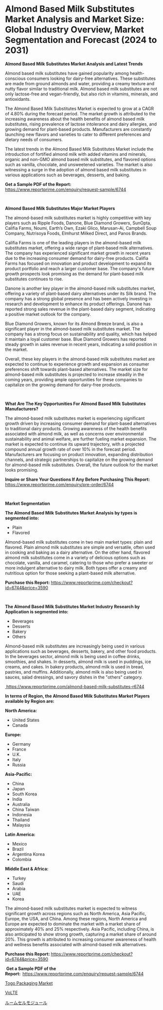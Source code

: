 <p><h1>Almond Based Milk Substitutes Market Analysis and Market Size: Global Industry Overview, Market Segmentation and Forecast (2024 to 2031)</h1></p><p><strong>Almond Based Milk Substitutes Market Analysis and Latest Trends</strong></p>
<p><p>Almond based milk substitutes have gained popularity among health-conscious consumers looking for dairy-free alternatives. These substitutes are made from ground almonds and water, providing a creamy texture and nutty flavor similar to traditional milk. Almond based milk substitutes are not only lactose-free and vegan-friendly, but also rich in vitamins, minerals, and antioxidants.</p><p>The Almond Based Milk Substitutes Market is expected to grow at a CAGR of 4.80% during the forecast period. The market growth is attributed to the increasing awareness about the health benefits of almond based milk substitutes, rising prevalence of lactose intolerance and dairy allergies, and growing demand for plant-based products. Manufacturers are constantly launching new flavors and varieties to cater to different preferences and dietary needs of consumers.</p><p>The latest trends in the Almond Based Milk Substitutes Market include the introduction of fortified almond milk with added vitamins and minerals, organic and non-GMO almond based milk substitutes, and flavored options such as vanilla, chocolate, and unsweetened varieties. The market is also witnessing a surge in the adoption of almond based milk substitutes in various applications such as beverages, desserts, and baking.</p></p>
<p><strong>Get a Sample PDF of the Report:&nbsp;</strong> <a href="https://www.reportprime.com/enquiry/request-sample/6744">https://www.reportprime.com/enquiry/request-sample/6744</a></p>
<p>&nbsp;</p>
<p><strong>Almond Based Milk Substitutes Major Market Players</strong></p>
<p><p>The almond-based milk substitutes market is highly competitive with key players such as Ripple Foods, Danone, Blue Diamond Growers, SunOpta, Califia Farms, Noumi, Earth’s Own, Ezaki Glico, Marusan-Ai, Campbell Soup Company, Nutrisoya Foods, Elmhurst Milked Direct, and Panos Brands.</p><p>Califia Farms is one of the leading players in the almond-based milk substitutes market, offering a wide range of plant-based milk alternatives. The company has experienced significant market growth in recent years due to the increasing consumer demand for dairy-free products. Califia Farms has focused on innovation and product development to expand its product portfolio and reach a larger customer base. The company's future growth prospects look promising as the demand for plant-based milk substitutes continues to rise.</p><p>Danone is another key player in the almond-based milk substitutes market, offering a variety of plant-based dairy alternatives under its Silk brand. The company has a strong global presence and has been actively investing in research and development to enhance its product offerings. Danone has reported strong sales revenue in the plant-based dairy segment, indicating a positive market outlook for the company.</p><p>Blue Diamond Growers, known for its Almond Breeze brand, is also a significant player in the almond-based milk substitutes market. The company has a strong focus on sustainability and quality, which has helped it maintain a loyal customer base. Blue Diamond Growers has reported steady growth in sales revenue in recent years, indicating a solid position in the market.</p><p>Overall, these key players in the almond-based milk substitutes market are expected to continue to experience growth and expansion as consumer preferences shift towards plant-based alternatives. The market size for almond-based milk substitutes is projected to increase steadily in the coming years, providing ample opportunities for these companies to capitalize on the growing demand for dairy-free products.</p></p>
<p>&nbsp;</p>
<p><strong>What Are The Key Opportunities For Almond Based Milk Substitutes Manufacturers?</strong></p>
<p><p>The almond-based milk substitutes market is experiencing significant growth driven by increasing consumer demand for plant-based alternatives to traditional dairy products. Growing awareness of the health benefits associated with almond milk, as well as concerns over environmental sustainability and animal welfare, are further fueling market expansion. The market is expected to continue its upward trajectory, with a projected compound annual growth rate of over 10% in the forecast period. Manufacturers are focusing on product innovation, expanding distribution channels, and strategic partnerships to capitalize on the growing demand for almond-based milk substitutes. Overall, the future outlook for the market looks promising.</p></p>
<p><strong>Inquire or Share Your Questions If Any Before Purchasing This Report:</strong> <a href="https://www.reportprime.com/enquiry/pre-order/6744">https://www.reportprime.com/enquiry/pre-order/6744</a></p>
<p>&nbsp;</p>
<p><strong>Market Segmentation</strong></p>
<p><strong>The Almond Based Milk Substitutes Market Analysis by types is segmented into:</strong></p>
<p><ul><li>Plain</li><li>Flavored</li></ul></p>
<p><p>Almond-based milk substitutes come in two main market types: plain and flavored. Plain almond milk substitutes are simple and versatile, often used in cooking and baking as a dairy alternative. On the other hand, flavored almond milk substitutes come in a variety of delicious options such as chocolate, vanilla, and caramel, catering to those who prefer a sweeter or more indulgent alternative to dairy milk. Both types offer a creamy and nutritious option for those seeking a plant-based milk alternative.</p></p>
<p><strong>Purchase this Report:&nbsp;</strong><a href="https://www.reportprime.com/checkout?id=6744&price=3590">https://www.reportprime.com/checkout?id=6744&price=3590</a></p>
<p>&nbsp;</p>
<p><strong>The Almond Based Milk Substitutes Market Industry Research by Application is segmented into:</strong></p>
<p><ul><li>Beverages</li><li>Desserts</li><li>Bakery</li><li>Others</li></ul></p>
<p><p>Almond-based milk substitutes are increasingly being used in various applications such as beverages, desserts, bakery, and other food products. In the beverages sector, almond milk is being used in coffee drinks, smoothies, and shakes. In desserts, almond milk is used in puddings, ice creams, and cakes. In bakery products, almond milk is used in bread, pastries, and muffins. Additionally, almond milk is also being used in sauces, salad dressings, and savory dishes in the "others" category.</p></p>
<p><a href="https://www.reportprime.com/almond-based-milk-substitutes-r6744">&nbsp;https://www.reportprime.com/almond-based-milk-substitutes-r6744</a></p>
<p><strong>In terms of Region, the Almond Based Milk Substitutes Market Players available by Region are:</strong></p>
<p>
    <p> <strong> North America: </strong>
        <ul>
            <li>United States</li>
            <li>Canada</li>
        </ul>
        </p> 
    <p> <strong> Europe: </strong>
        <ul>
            <li>Germany</li>
            <li>France</li>
            <li>U.K.</li>
            <li>Italy</li>
            <li>Russia</li>
        </ul>
        </p> 
    <p> <strong> Asia-Pacific: </strong>
        <ul>
            <li>China</li>
            <li>Japan</li>
            <li>South Korea</li>
            <li>India</li>
            <li>Australia</li>
            <li>China Taiwan</li>
            <li>Indonesia</li>
            <li>Thailand</li>
            <li>Malaysia</li>
        </ul>
        </p> 
    <p> <strong> Latin America: </strong>
        <ul>
            <li>Mexico</li>
            <li>Brazil</li>
            <li>Argentina Korea</li>
            <li>Colombia</li>
        </ul>
        </p> 
    <p> <strong> Middle East & Africa: </strong>
        <ul>
            <li>Turkey</li>
            <li>Saudi</li>
            <li>Arabia</li>
            <li>UAE</li>
            <li>Korea</li>
        </ul>
    </p>
    </p>
<p><p>The almond-based milk substitutes market is expected to witness significant growth across regions such as North America, Asia Pacific, Europe, the USA, and China. Among these regions, North America and Europe are expected to dominate the market with a market share of approximately 40% and 25% respectively. Asia Pacific, including China, is also anticipated to show strong growth, capturing a market share of around 20%. This growth is attributed to increasing consumer awareness of health and wellness benefits associated with almond-based milk alternatives.</p></p>
<p><strong>Purchase this Report: </strong><a href="https://www.reportprime.com/checkout?id=6744&price=3590">https://www.reportprime.com/checkout?id=6744&price=3590</a></p>
<p>&nbsp;<strong>Get a Sample PDF of the Report:&nbsp;&nbsp;</strong><a href="https://www.reportprime.com/enquiry/request-sample/6744">https://www.reportprime.com/enquiry/request-sample/6744</a></p>
<p><strong></strong></p>
<p><p><a href="https://meowing-lemming-dd3.notion.site/Togo-Packaging-Market-Research-Report-Reveals-The-Latest-Trends-And-Opportunities-of-this-Market-for-be45f24e727e430ca21263a3086b3e80">Togo Packaging Market</a></p><p><a href="https://medium.com/@stanleylyittle554467/volte-%EC%8B%9C%EC%9E%A5-%EC%9D%B8%EC%82%AC%EC%9D%B4%ED%8A%B8-%EC%8B%9C%EC%9E%A5-%EB%8F%99%ED%96%A5-%EC%84%B1%EC%9E%A5-2024%EB%85%84%EB%B6%80%ED%84%B0-2031%EB%85%84%EA%B9%8C%EC%A7%80-%EC%98%88%EC%B8%A1%EB%90%9C-%EA%B2%83-c5e3ed509cea">VoLTE</a></p><p><a href="https://github.com/schmahlson/Market-Research-Report-List-1/blob/main/486227820059.md">ルームセルモジュール</a></p></p>